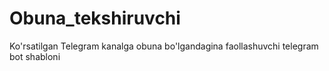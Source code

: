 # Obuna_tekshiruvchi
Ko'rsatilgan Telegram kanalga obuna bo'lgandagina faollashuvchi telegram bot shabloni
